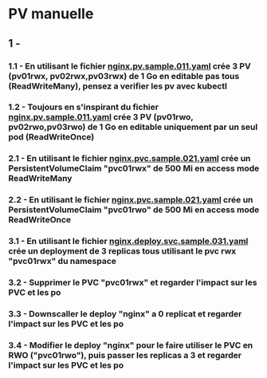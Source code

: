 # PV manuelle

## 1 - 

### 1.1 - En utilisant le fichier [nginx.pv.sample.011.yaml](nginx.pv.sample.011.yaml) crée 3 PV (pv01rwx, pv02rwx,pv03rwx) de 1 Go en editable pas tous (ReadWriteMany), pensez a verifier les pv avec kubectl
   
### 1.2 - Toujours en s'inspirant du fichier [nginx.pv.sample.011.yaml](nginx.pv.sample.011.yaml) crée 3 PV (pv01rwo, pv02rwo,pv03rwo) de 1 Go en editable uniquement par un seul pod (ReadWriteOnce)

### 2.1 - En utilisant le fichier [nginx.pvc.sample.021.yaml](nginx.pvc.sample.021.yaml) crée un PersistentVolumeClaim "pvc01rwx" de 500 Mi en access mode ReadWriteMany

### 2.2 - En utilisant le fichier [nginx.pvc.sample.021.yaml](nginx.pvc.sample.021.yaml) crée un PersistentVolumeClaim "pvc01rwo" de 500 Mi     en access mode ReadWriteOnce

### 3.1 - En utilisant le fichier [nginx.deploy.svc.sample.031.yaml](nginx.deploy.svc.sample.031.yaml) crée un deployment de 3 replicas tous utilisant le pvc rwx "pvc01rwx" du namespace

### 3.2 - Supprimer le PVC "pvc01rwx" et regarder l'impact sur les PVC et les po
   
### 3.3 - Downscaller le deploy "nginx" a 0 replicat et regarder l'impact sur les PVC et les po

### 3.4 - Modifier le deploy "nginx" pour le faire utiliser le PVC en RWO ("pvc01rwo"), puis passer les replicas a 3 et regarder l'impact sur les PVC et les po
   
   